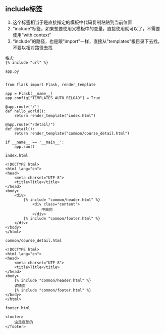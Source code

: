 ## include标签

1. 这个标签相当于是直接指定的模板中代码复制粘贴到当前位置
2. "include"标签，如果想要使用父模板中的变量，直接使用就可以了，不需要使用“with context”
3. “include”的路径，也是跟"import"一样，直接从"templates"根目录下去找，不要以相对路径去找

```
格式:
{% include "url" %}
```

```
app.py


from flask import Flask, render_template

app = Flask(__name__)
app.config["TEMPLATES_AUTO_RELOAD"] = True

@app.route('/')
def hello_world():
    return render_template("index.html")

@app.route("/detail/")
def detail():
    return render_template("common/course_detail.html")

if __name__ == '__main__':
    app.run()
```

```
index.html

<!DOCTYPE html>
<html lang="en">
<head>
    <meta charset="UTF-8">
    <title>Title</title>
</head>
<body>
    <div>
        {% include "common/header.html" %}
            <div class="content">
                中简的
            </div>
        {% include "common/footer.html" %}
    </div>
</body>
</html>
```

```
common/course_detail.html

<!DOCTYPE html>
<html lang="en">
<head>
    <meta charset="UTF-8">
    <title>Title</title>
</head>
<body>
    {% include "common/header.html" %}
    详情页
    {% include "common/footer.html" %}
</body>
</html>
```

```
footer.html

<footer>
    这是底部的
</footer>
```



